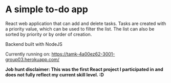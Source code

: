 # A simple to-do app
React web application that can add and delete tasks. Tasks are created with a priority value, which can be used to filter the list.
The list can also be sorted by priority or by order of creation.

Backend built with NodeJS

Currently running on: https://tamk-4a00ez62-3001-group03.herokuapp.com/

<b>Job hunt disclaimer: This was the first React project I participated in and does not fully reflect my current skill level. :D</b>
